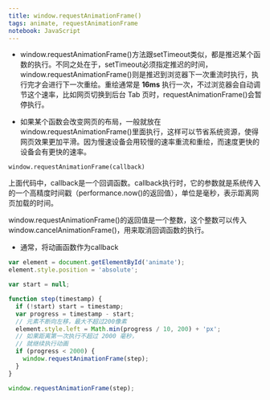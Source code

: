 ```yaml
---
title: window.requestAnimationFrame()
tags: animate, requestAnimationFrame
notebook: JavaScript
---
```

- window.requestAnimationFrame()方法跟setTimeout类似，都是推迟某个函数的执行。不同之处在于，setTimeout必须指定推迟的时间，window.requestAnimationFrame()则是推迟到浏览器下一次重流时执行，执行完才会进行下一次重绘。重绘通常是 **16ms** 执行一次，不过浏览器会自动调节这个速率，比如网页切换到后台 Tab 页时，requestAnimationFrame()会暂停执行。

- 如果某个函数会改变网页的布局，一般就放在window.requestAnimationFrame()里面执行，这样可以节省系统资源，使得网页效果更加平滑。因为慢速设备会用较慢的速率重流和重绘，而速度更快的设备会有更快的速率。

`window.requestAnimationFrame(callback)`

上面代码中，callback是一个回调函数。callback执行时，它的参数就是系统传入的一个高精度时间戳（performance.now()的返回值），单位是毫秒，表示距离网页加载的时间。

window.requestAnimationFrame()的返回值是一个整数，这个整数可以传入window.cancelAnimationFrame()，用来取消回调函数的执行。

- 通常，将动画函数作为callback
``` javascript
var element = document.getElementById('animate');
element.style.position = 'absolute';

var start = null;

function step(timestamp) {
  if (!start) start = timestamp;
  var progress = timestamp - start;
  // 元素不断向左移，最大不超过200像素
  element.style.left = Math.min(progress / 10, 200) + 'px';
  // 如果距离第一次执行不超过 2000 毫秒，
  // 就继续执行动画
  if (progress < 2000) {
    window.requestAnimationFrame(step);
  }
}

window.requestAnimationFrame(step);
```